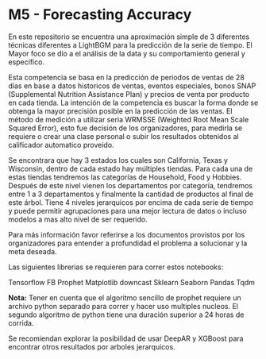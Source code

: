# M5 - Forecasting Accuracy

En este repositorio se encuentra una aproximación simple de 3 diferentes técnicas diferentes a LightBGM para la predicción de la serie de tiempo. El Mayor foco se dío a el análisis de la data y su comportamiento general y específico.

Esta competencia se basa en la predicción de periodos de ventas de 28 días en base a datos historicos de ventas, eventos especiales, bonos SNAP (Supplemental Nutrition Assistance Plan) y precios de venta por producto en cada tienda. La intención de la competencia es buscar la forma donde se obtenga la mayor precisión posible en la predicción de las ventas. El método de medición a utilizar seria WRMSSE (Weighted Root Mean Scale Squared Error), esto fue decisión de los organizadores, para medirla se requiere o crear una clase personal o subir los resultados obtenidos al calificador automatico proveido.

Se encontrara que hay 3 estados los cuales son California, Texas y Wisconsin, dentro de cada estado hay múltiples tiendas. Para cada una de estas tiendas tendremos las categorías de Household, Food y Hobbies. Después de este nivel vienen los departamentos por categoría, tendremos entre 1 a 3 departamentos y finalmente la cantidad de productos al final de este árbol. Tiene 4 niveles jerarquicos por encima de cada serie de tiempo y puede permitir agrupaciones para una mejor lectura de datos o incluso modelos a mas alto nivel de ser requerido.

Para más información favor referirse a los documentos provistos por los organizadores para entender a profundidad el problema a solucionar y la meta deseada.

Las siguientes librerias se requieren para correr estos notebooks:

Tensorflow
FB Prophet
Matplotlib
downcast
Sklearn
Seaborn
Pandas
Tqdm

**Nota:** Tener en cuenta que el algoritmo sencillo de prophet requiere un archivo python separado para correr y hacer uso multiples nucleos. El segundo algoritmo de python tiene una duración superior a 24 horas de corrida.

Se recomiendan explorar la posibilidad de usar DeepAR y XGBoost para encontrar otros resultados por arboles jerarquicos.
